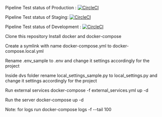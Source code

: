 Pipeline Test status of Production : [![CircleCI](https://circleci.com/gh/dfid-dvs/server/tree/master.svg?style=svg)](https://circleci.com/gh/dfid-dvs/server/tree/master)

Pipeline Test status of Staging: [![CircleCI](https://circleci.com/gh/naxadeve/dvsphase2/tree/master.svg?style=svg)](https://circleci.com/gh/naxadeve/dvsphase2/tree/master)

Pipeline Test status of Development : [![CircleCI](https://circleci.com/gh/naxadeve/dvsphase2/tree/test-server-setup.svg?style=svg)](https://circleci.com/gh/naxadeve/dvsphase2/tree/test-server-setup)


Clone this repository Install docker and docker-compose

Create a symlink with name docker-compose.yml to docker-compose.local.yml

Rename .env_sample to .env and change it settings accordingly for the project

Inside dvs folder rename local_settings_sample.py to local_settings.py and change it settings accordingly for the project

Run external services docker-compose -f external_services.yml up -d

Run the server docker-compose up -d

Note: for logs run docker-compose logs -f --tail 100
